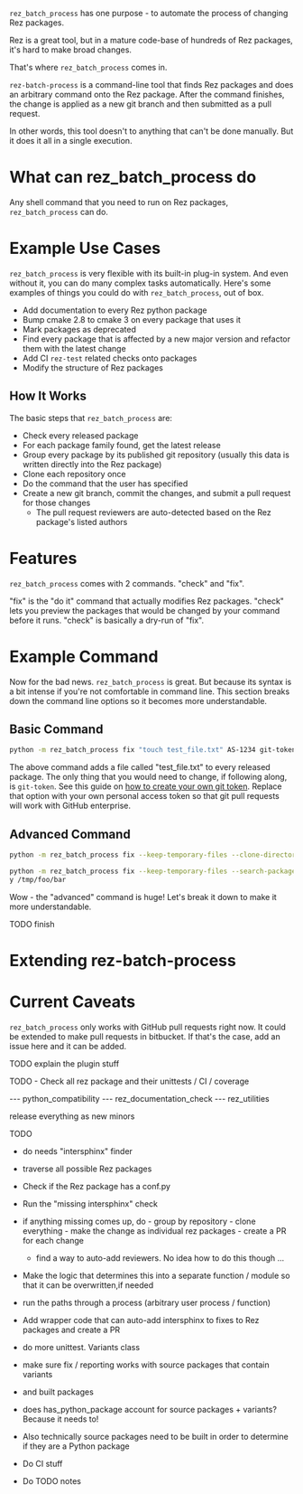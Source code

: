 ``rez_batch_process`` has one purpose - to automate the process of changing Rez packages.

Rez is a great tool, but in a mature code-base of hundreds of Rez packages,
it's hard to make broad changes.

That's where ``rez_batch_process`` comes in.

``rez-batch-process`` is a command-line tool that finds Rez packages
and does an arbitrary command onto the Rez package. After the command
finishes, the change is applied as a new git branch and then submitted
as a pull request.

In other words, this tool doesn't to anything that can't be done
manually. But it does it all in a single execution.


# What can rez_batch_process do

Any shell command that you need to run on Rez packages, ``rez_batch_process`` can do.

# Example Use Cases

``rez_batch_process`` is very flexible with its built-in plug-in system.
And even without it, you can do many complex tasks automatically.
Here's some examples of things you could do with ``rez_batch_process``,
out of box.

- Add documentation to every Rez python package
- Bump cmake 2.8 to cmake 3 on every package that uses it
- Mark packages as deprecated
- Find every package that is affected by a new major version and refactor them with the latest change
- Add CI ``rez-test`` related checks onto packages
- Modify the structure of Rez packages


## How It Works

The basic steps that ``rez_batch_process`` are:

- Check every released package
- For each package family found, get the latest release
- Group every package by its published git repository (usually this data is written directly into the Rez package)
- Clone each repository once
- Do the command that the user has specified
- Create a new git branch, commit the changes, and submit a pull request for those changes
    - The pull request reviewers are auto-detected based on the Rez package's listed authors


# Features

``rez_batch_process`` comes with 2 commands. "check" and "fix".

"fix" is the "do it" command that actually modifies Rez packages.
"check" lets you preview the packages that would be changed by your command before it runs.
"check" is basically a dry-run of "fix".


# Example Command

Now for the bad news. ``rez_batch_process`` is great. But because its
syntax is a bit intense if you're not comfortable in command line.
This section breaks down the command line options so it becomes more
understandable.


## Basic Command

```sh
python -m rez_batch_process fix "touch test_file.txt" AS-1234 git-token
```

The above command adds a file called "test_file.txt" to every released
package. The only thing that you would need to change, if following
along, is ``git-token``. See this guide on
[how to create your own git token](https://help.github.com/en/github/authenticating-to-github/creating-a-personal-access-token-for-the-command-line).
Replace that option with your own personal access token so that git pull
requests will work with GitHub enterprise.


## Advanced Command

```sh
python -m rez_batch_process fix --keep-temporary-files --clone-directory /tmp/repository_clones/attempt_1 --packages rez_batch_process --base-url https://github-enterprise.com --search-packages-path `rez-config release_packages_path`:$REZ_PACKAGES_PATH "touch test_file.txt" AS-1234 git-token
```

```sh
python -m rez_batch_process fix --keep-temporary-files --search-packages-path `rez-config release_packages_path`:$REZ_PACKAGES_PATH "touch test_file.txt" AS-1234 git-token --temporary-director
y /tmp/foo/bar
```

Wow - the "advanced" command is huge! Let's break it down to make it more understandable.

TODO finish


# Extending rez-batch-process


# Current Caveats

``rez_batch_process`` only works with GitHub pull requests right now.
It could be extended to make pull requests in bitbucket. If that's the
case, add an issue here and it can be added.


TODO explain the plugin stuff

TODO - Check all rez package and their unittests / CI / coverage

 --- python_compatibility
 --- rez_documentation_check
 --- rez_utilities

 release everything as new minors


TODO
- do needs "intersphinx" finder
 - traverse all possible Rez packages
  - Check if the Rez package has a conf.py
   - Run the "missing intersphinx" check
   - if anything missing comes up, do
    - group by repository
	- clone everything
	- make the change as individual rez packages
	- create a PR for each change
	 - find a way to auto-add reviewers. No idea how to do this though ...

   - Make the logic that determines this into a separate function / module so that it can be overwritten,if needed
   - run the paths through a process (arbitrary user process / function)

- Add wrapper code that can auto-add intersphinx to fixes to Rez packages and create a PR





- do more unittest. Variants class
-  make sure fix / reporting works with source packages that contain variants
 - and built packages

- does has_python_package account for source packages + variants? Because it needs to!
 - Also technically source packages need to be built in order to determine if they are a Python package


- Do CI stuff
- Do TODO notes

